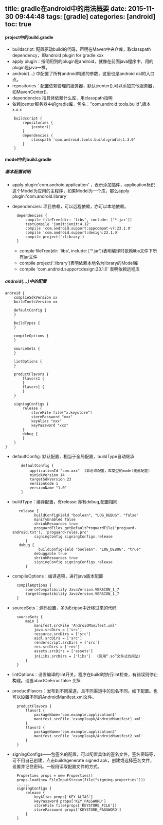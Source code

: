 title: gradle在android中的用法概要
date: 2015-11-30 09:44:48
tags: [gradle]
categories: [android]
toc: true
---
#### project中的build.gradle
- buildscript: 配置驱动build的代码，声明在Maven中央仓库，取classpath dependency，即android plugin for gradle xxx
- apply plugin：指明用到的plugin是android，就像在前面java程序中，用的plugin是java一样。
- android{...} 中配置了所有android构建的参数，这里也是android dsl的入口点。
- repositories：配置依赖管理的服务器，默认jcenter(),可以添加其他服务器，如MavenCenter().
- dependencies 指具体依赖什么库，用classpath指明
- 依赖jcenter服务器中的gradle库，包名："com.android.tools.build",版本x.x.x

<!-- more -->

		buildscript {
			repositories {
				jcenter()
			}
			dependencies {
				classpath 'com.android.tools.build:gradle:1.3.0'
			}
		}

#### model中的build.gradle
##### 基本配置说明
- apply plugin:'com.android.application' ，表示添加插件，application标识这个Model为应用的主程序，如果Model为一个库，那么apply plugin:'com.android.library'
- dependencies: 项目依赖，可以远程依赖，亦可以本地依赖。

		dependencies {
		    compile fileTree(dir: 'libs', include: ['*.jar'])
		    testCompile 'junit:junit:4.12'
		    compile 'com.android.support:appcompat-v7:23.1.0'
		    compile 'com.android.support:design:23.1.0'
		    compile project(':library')
		}
	
	- comple fileTree(dir: 'libs', include: ['*.jar'])表明编译时依赖libs文件下所有jar文件
	- compile project(':library')表明依赖本地名为library的Model库
	- compile 'com.android.support:design:23.1.0' 表明依赖远程库

##### android{...}中的配置
	android {
		complieSdkVersion xx
		buildToolsVersion xx
		
		defaultConfig {	
		}
		
		buildTypes {
		}
		
		compileOptions {
		}
		
		sourceSets {
		}
		
		lintOptions {
		}
		
		productFlavors {
			flavors1 {
			}
			flavors1 {
			}
		}
		
		signingConfigs {
			release {
				storeFile file("x.keystore")
				storePassword "xxx"
				keyAlias "xxx"
				keyPassword "xxx"
			}
			debug {
			}
		}
	}
- defaultConfig: 默认配置，相当于全局配置，buildType自动继承

		  defaultConfig {
			  applicationId "com.xxx"  (非必须配置，库类型的model无此配置)
			  minSdkVersion 14
			  targetSdkVersion 23
			  versionCode 1
			  versionName "1.0"	
		  }
- buildType：编译配置，有release 亦有debug,配置相同

		 release {
	            buildConfigField "boolean", "LOG_DEBUG", "false"
	            minifyEnabled false
	            shrinkResources true
	            proguardFiles getDefaultProguardFile('proguard-android.txt'), 'proguard-rules.pro'
	            signingConfig signingConfigs.release
	        }
	     debug {
	         	  buildConfigField "boolean", "LOG_DEBUG", "true"
	            debuggable true
	            shrinkResources true
	            signingConfig signingConfigs.release
	        }

- compileOptions：编译选项，进行java版本配置

		compileOptions {
			sourceCompatibility JavaVersion.VERSION_1_7
			targetCompatibility JavaVersion.VERSION_1_7
		}
- sourceSets：源码设置，多为Ecipse中迁移过来的代码

		sourceSets {
			main {
				manifest.srcFile 'AndroidManifest.xml'
				java.srcDirs = ['src']
				resource.srcDirs = ['src']
				aidl.srcDirs = ['src']
				renderscript.srcDirs = ['src']
				res.srcDirs = ['res']
				assets.srcDirs = ['assets']
				jniLibs.srcDirs = ['libs']  （引用“.so”文件式的用法）
			}
		}

- lintOptions：设置编译的lint开关。程序在build时执行lint检查，有错误则停止构建。设置abortOnError false 关掉
- productFlavors：发布到不同渠道，且不同渠道中的包名不同，如下配置。也可以设置不同的AndroidManifest.xml文件。
	
		productFlavors {
			flavor1 {
				packageName='com.example.application1'
				manifest.srcFile 'exampleapk/AndroidManifest1.xml'
			}
			flavor2 {
				packageName='com.example.application2'
				manifest.srcFile 'exampleapk/AndroidManifest2.xml'
			}
		}
- signingConfigs——包签名的配置，可以配置具体的签名文件，签名密码等，可不用自己创建，点击build/generate signed apk，创建或选择签名文件，设置并记住密码。一般用读取配置文件的方式。

		Properties props = new Properties()
		props.load(new FileInputStream(file("signing.properties")))
		......
		signingConfigs {
	        release {
	            keyAlias props['KEY_ALIAS']
	            keyPassword props['KEY_PASSWORD']
	            storeFile file(props['KEYSTORE_FILE'])
	            storePassword props['KEYSTORE_PASSWORD']
	        }
	    }